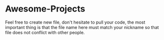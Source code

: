 # Awesome-Projects
Feel free to create new file, don't hesitate to pull your code, the most important thing is that the file name here must match your nickname so that file does not conflict with other people.
